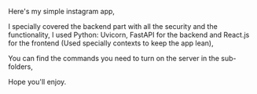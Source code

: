 Here's my simple instagram app, 

I specially covered the backend part with all the security and the functionality, I used Python: Uvicorn, FastAPI for the backend and React.js for the frontend (Used specially contexts to keep the app lean),

You can find the commands you need to turn on the server in the sub-folders, 

Hope you'll enjoy.